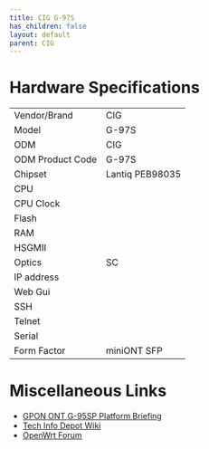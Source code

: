 ```yaml
---
title: CIG G-97S
has_children: false
layout: default
parent: CIG
---
```


# Hardware Specifications

|                  |                 |
| ---------------- | --------------- |
| Vendor/Brand     | CIG             |
| Model            | G-97S           |
| ODM              | CIG             |
| ODM Product Code | G-97S           |
| Chipset          | Lantiq PEB98035 |
| CPU              |                 |
| CPU Clock        |                 |
| Flash            |                 |
| RAM              |                 |
| HSGMII           |                 |
| Optics           | SC              |
| IP address       |                 |
| Web Gui          |                 |
| SSH              |                 |
| Telnet           |                 |
| Serial           |                 |
| Form Factor      | miniONT SFP     |

# Miscellaneous Links

- [GPON ONT G-95SP Platform Briefing](https://www.cigtech.com/wp-content/uploads/2018/03/G-95SP_DataSheet_V2.pdf)
- [Tech Info Depot Wiki](http://en.techinfodepot.shoutwiki.com/wiki/Cigtech_G-95SP)
- [OpenWrt Forum](https://forum.openwrt.org/t/cigtech-g-95sp-sfp-gpon/63352)
